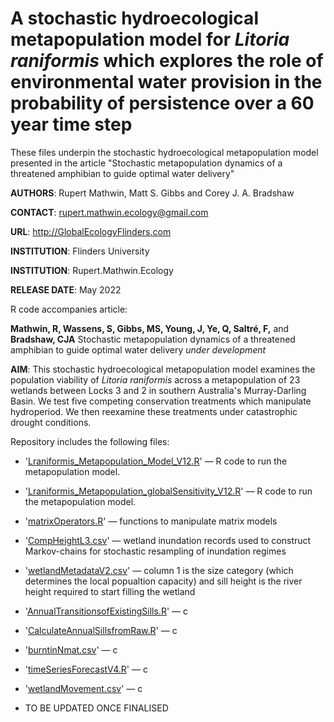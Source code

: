 # A stochastic hydroecological metapopulation model for <i>Litoria raniformis</i> which explores the role of environmental water provision in the probability of persistence over a 60 year time step
These files underpin the stochastic hydroecological metapopulation model presented in the article "Stochastic metapopulation dynamics of a threatened amphibian to guide optimal water delivery"

<strong>AUTHORS</strong>: Rupert Mathwin, Matt S. Gibbs and Corey J. A. Bradshaw

<strong>CONTACT</strong>: rupert.mathwin.ecology@gmail.com

<strong>URL</strong>: http://GlobalEcologyFlinders.com

<strong>INSTITUTION</strong>: Flinders University

<strong>INSTITUTION</strong>: Rupert.Mathwin.Ecology

<strong>RELEASE DATE</strong>: May 2022

R code accompanies article: 

<strong>Mathwin, R, Wassens, S, Gibbs, MS, Young, J, Ye, Q, Saltré, F,</strong> and <strong>Bradshaw, CJA</strong> Stochastic metapopulation dynamics of a threatened amphibian to guide optimal water delivery <i>under development</i>

<strong>AIM</strong>: This stochastic hydroecological metapopulation model examines the population viability of <i>Litoria raniformis</i> across a metapopulation of 23 wetlands between Locks 3 and 2 in southern Australia's Murray-Darling Basin. We test five competing conservation treatments which manipulate hydroperiod. We then reexamine these treatments under catastrophic drought conditions.

Repository includes the following files:
- '<a href="https://github.com/RupertLovesEcology/RiverRegulation_Frog_PopModel/blob/main/Lraniformis_Metapopulation_Model_V12.R">Lraniformis_Metapopulation_Model_V12.R</a>' — R code to run the metapopulation model. 
- '<a href="https://github.com/RupertLovesEcology/RiverRegulation_Frog_PopModel/blob/main/Lraniformis_Metapopulation_globalSensitivity_V12.R">Lraniformis_Metapopulation_globalSensitivity_V12.R</a>' — R code to run the metapopulation model. 
- '<a href="https://github.com/cjabradshaw/MegafaunaSusceptibility/blob/master/matrixOperators.r">matrixOperators.R</a>' — functions to manipulate matrix models

- '<a href="https://github.com/RupertLovesEcology/RiverRegulation_Frog_PopModel/blob/main/CompHeightL3.csv">CompHeightL3.csv</a>' — wetland inundation records used to construct Markov-chains for stochastic resampling of inundation regimes
- '<a href="https://github.com/RupertLovesEcology/RiverRegulation_Frog_PopModel/blob/main/wetlandMetadataV2.csv">wetlandMetadataV2.csv</a>' — column 1 is the size category (which determines the local popualtion capacity) and sill height is the river height required to start filling the wetland
- '<a href="https://github.com/RupertLovesEcology/RiverRegulation_Frog_PopModel/blob/main/AnnualTransitionsofExistingSills.R">AnnualTransitionsofExistingSills.R</a>' — c
- '<a href="https://github.com/RupertLovesEcology/RiverRegulation_Frog_PopModel/blob/main/CalculateAnnualSillsfromRaw.R">CalculateAnnualSillsfromRaw.R</a>' — c
- '<a href="https://github.com/RupertLovesEcology/RiverRegulation_Frog_PopModel/blob/main/burntinNmat.csv">burntinNmat.csv</a>' — c
- '<a href="https://github.com/RupertLovesEcology/RiverRegulation_Frog_PopModel/blob/main/timeSeriesForecastV4.R">timeSeriesForecastV4.R</a>' — c
- '<a href="https://github.com/RupertLovesEcology/RiverRegulation_Frog_PopModel/blob/main/wetlandMovement.csv">wetlandMovement.csv</a>' — c

- TO BE UPDATED ONCE FINALISED
